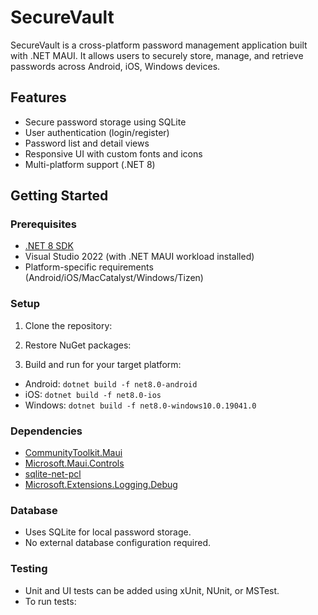 # SecureVault

SecureVault is a cross-platform password management application built with .NET MAUI. It allows users to securely store, manage, and retrieve passwords across Android, iOS, Windows devices.

## Features

- Secure password storage using SQLite
- User authentication (login/register)
- Password list and detail views
- Responsive UI with custom fonts and icons
- Multi-platform support (.NET 8)

## Getting Started

### Prerequisites

- [.NET 8 SDK](https://dotnet.microsoft.com/download/dotnet/8.0)
- Visual Studio 2022 (with .NET MAUI workload installed)
- Platform-specific requirements (Android/iOS/MacCatalyst/Windows/Tizen)

### Setup

1. Clone the repository:

2. Restore NuGet packages:

3. Build and run for your target platform:
- Android: `dotnet build -f net8.0-android`
- iOS: `dotnet build -f net8.0-ios`
- Windows: `dotnet build -f net8.0-windows10.0.19041.0`

### Dependencies

- [CommunityToolkit.Maui](https://github.com/CommunityToolkit/Maui)
- [Microsoft.Maui.Controls](https://github.com/dotnet/maui)
- [sqlite-net-pcl](https://github.com/praeclarum/sqlite-net)
- [Microsoft.Extensions.Logging.Debug](https://learn.microsoft.com/en-us/dotnet/core/extensions/logging)

### Database

- Uses SQLite for local password storage.
- No external database configuration required.

### Testing

- Unit and UI tests can be added using xUnit, NUnit, or MSTest.
- To run tests: